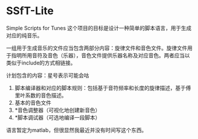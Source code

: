 # SSfT-Lite
Simple Scripts for Tunes
这个项目的目标是设计一种简单的脚本语言，用于生成对应的纯音乐。

一组用于生成音乐的文件应当包含两部分内容：旋律文件和音色文件。旋律文件用于指明所用音符及音色（乐器），音色文件提供乐器名称及对应音色。两者应当以类似于include的方式相链接。

计划包含的内容：星号表示可能会咕
1. 脚本编译器和对应的脚本规则：包括基于音符频率和长度的旋律描述，基于傅里叶系数的音色描述。
2. 基本的音色文件
3. *音色调整器（可视化地创建新音色）
4. *脚本调试器（可选地编译一段脚本）

语言暂定为matlab，但很显然我最近并没有时间写这个东西。
